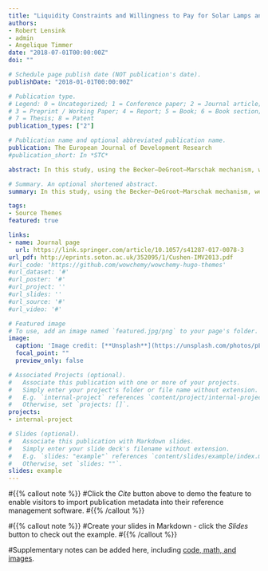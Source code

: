 ```yaml
---
title: "Liquidity Constraints and Willingness to Pay for Solar Lamps and Water Filters in Jakarta"
authors:
- Robert Lensink
- admin
- Angelique Timmer
date: "2018-07-01T00:00:00Z"
doi: ""

# Schedule page publish date (NOT publication's date).
publishDate: "2018-01-01T00:00:00Z"

# Publication type.
# Legend: 0 = Uncategorized; 1 = Conference paper; 2 = Journal article;
# 3 = Preprint / Working Paper; 4 = Report; 5 = Book; 6 = Book section;
# 7 = Thesis; 8 = Patent
publication_types: ["2"]

# Publication name and optional abbreviated publication name.
publication: The European Journal of Development Research
#publication_short: In *STC*

abstract: In this study, using the Becker–DeGroot–Marschak mechanism, we assess the Willingness to Pay for water filters and solar lamps in Indonesia. The study shows that credit constraints are important determinants of the low levels of WTP and low adoption rates of preventative health technologies. Providing women with an option to spread out the payments for these products over 50 weekly periods more than doubles the maximum WTP.

# Summary. An optional shortened abstract.
summary: In this study, using the Becker–DeGroot–Marschak mechanism, we assess the Willingness to Pay for water filters and solar lamps in Indonesia. The study shows that credit constraints are important determinants of the low levels of WTP and low adoption rates of preventative health technologies. Providing women with an option to spread out the payments for these products over 50 weekly periods more than doubles the maximum WTP.

tags:
- Source Themes
featured: true

links:
- name: Journal page
  url: https://link.springer.com/article/10.1057/s41287-017-0078-3
url_pdf: http://eprints.soton.ac.uk/352095/1/Cushen-IMV2013.pdf
#url_code: 'https://github.com/wowchemy/wowchemy-hugo-themes'
#url_dataset: '#'
#url_poster: '#'
#url_project: ''
#url_slides: ''
#url_source: '#'
#url_video: '#'

# Featured image
# To use, add an image named `featured.jpg/png` to your page's folder. 
image:
  caption: 'Image credit: [**Unsplash**](https://unsplash.com/photos/pLCdAaMFLTE)'
  focal_point: ""
  preview_only: false

# Associated Projects (optional).
#   Associate this publication with one or more of your projects.
#   Simply enter your project's folder or file name without extension.
#   E.g. `internal-project` references `content/project/internal-project/index.md`.
#   Otherwise, set `projects: []`.
projects:
- internal-project

# Slides (optional).
#   Associate this publication with Markdown slides.
#   Simply enter your slide deck's filename without extension.
#   E.g. `slides: "example"` references `content/slides/example/index.md`.
#   Otherwise, set `slides: ""`.
slides: example
---
```


#{{% callout note %}}
#Click the *Cite* button above to demo the feature to enable visitors to import publication metadata into their reference management software.
#{{% /callout %}}

#{{% callout note %}}
#Create your slides in Markdown - click the *Slides* button to check out the example.
#{{% /callout %}}

#Supplementary notes can be added here, including [code, math, and images](https://wowchemy.com/docs/writing-markdown-latex/).
